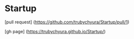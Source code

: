 # Startup

[pull request] (https://github.com/trubychyura/Startup/pull/1)

[gh page] (https://trubychyura.github.io/Startup/)
